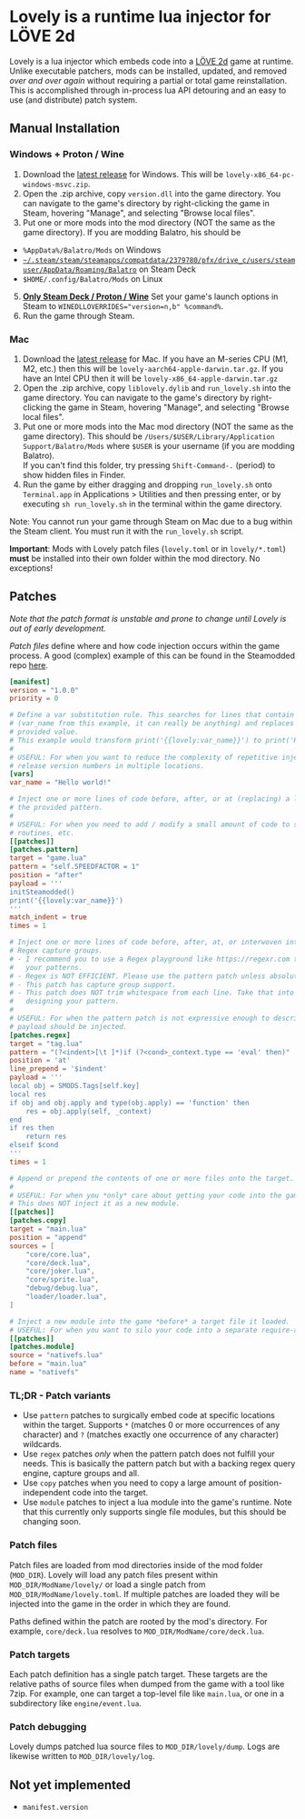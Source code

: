 # Lovely is a runtime lua injector for LÖVE 2d

Lovely is a lua injector which embeds code into a [LÖVE 2d](https://love2d.org/) game at runtime. Unlike executable patchers, mods can be installed, updated, and removed *over and over again* without requiring a partial or total game reinstallation. This is accomplished through in-process lua API detouring and an easy to use (and distribute) patch system.

## Manual Installation

### Windows + Proton / Wine

1. Download the [latest release](https://github.com/ethangreen-dev/lovely-injector/releases) for Windows. This will be `lovely-x86_64-pc-windows-msvc.zip`.
2. Open the .zip archive, copy `version.dll` into the game directory. You can navigate to the game's directory by right-clicking the game in Steam, hovering "Manage", and selecting "Browse local files".
3. Put one or more mods into the mod directory (NOT the same as the game directory). If you are modding Balatro, his should be
* `%AppData%/Balatro/Mods` on Windows
* [`~/.steam/steam/steamapps/compatdata/2379780/pfx/drive_c/users/steamuser/AppData/Roaming/Balatro`](https://steamcommunity.com/sharedfiles/filedetails/?id=3178949415) on Steam Deck
* `$HOME/.config/Balatro/Mods` on Linux
5. **<ins>Only Steam Deck / Proton / Wine</ins>** Set your game's launch options in Steam to `WINEDLLOVERRIDES="version=n,b" %command%`.
6. Run the game through Steam.

### Mac

1. Download the [latest release](https://github.com/ethangreen-dev/lovely-injector/releases) for Mac. If you have an M-series CPU (M1, M2, etc.) then this will be `lovely-aarch64-apple-darwin.tar.gz`. If you have an Intel CPU then it will be `lovely-x86_64-apple-darwin.tar.gz`
2. Open the .zip archive, copy `liblovely.dylib` and `run_lovely.sh` into the game directory. You can navigate to the game's directory by right-clicking the game in Steam, hovering "Manage", and selecting "Browse local files".
3. Put one or more mods into the Mac mod directory (NOT the same as the game directory). This should be `/Users/$USER/Library/Application Support/Balatro/Mods` where `$USER` is your username (if you are modding Balatro).\
If you can't find this folder, try pressing `Shift-Command-.` (period) to show hidden files in Finder.
4. Run the game by either dragging and dropping `run_lovely.sh` onto `Terminal.app` in Applications > Utilities and then pressing enter, or by executing `sh run_lovely.sh` in the terminal within the game directory.

Note: You cannot run your game through Steam on Mac due to a bug within the Steam client. You must run it with the `run_lovely.sh` script.

**Important**: Mods with Lovely patch files (`lovely.toml` or in `lovely/*.toml`) **must** be installed into their own folder within the mod directory. No exceptions!

## Patches

*Note that the patch format is unstable and prone to change until Lovely is out of early development.*

*Patch files* define where and how code injection occurs within the game process. A good (complex) example of this can be found in the Steamodded repo [here](https://github.com/Steamopollys/Steamodded/tree/main/lovely).
```toml
[manifest]
version = "1.0.0"
priority = 0

# Define a var substitution rule. This searches for lines that contain {{lovely:var_name}} 
# (var_name from this example, it can really be anything) and replaces each match with the 
# provided value.
# This example would transform print('{{lovely:var_name}}') to print('Hello world!').
# 
# USEFUL: For when you want to reduce the complexity of repetitive injections, eg. embedding 
# release version numbers in multiple locations.
[vars]
var_name = "Hello world!"

# Inject one or more lines of code before, after, or at (replacing) a line which matches 
# the provided pattern.
#
# USEFUL: For when you need to add / modify a small amount of code to setup initialization 
# routines, etc.
[[patches]]
[patches.pattern]
target = "game.lua"
pattern = "self.SPEEDFACTOR = 1"
position = "after"
payload = '''
initSteamodded()
print('{{lovely:var_name}}')
'''
match_indent = true
times = 1

# Inject one or more lines of code before, after, at, or interwoven into one or more 
# Regex capture groups.
# - I recommend you to use a Regex playground like https://regexr.com to build 
#   your patterns.
# - Regex is NOT EFFICIENT. Please use the pattern patch unless absolutely necessary.
# - This patch has capture group support.
# - This patch does NOT trim whitespace from each line. Take that into account when 
#   designing your pattern.
#
# USEFUL: For when the pattern patch is not expressive enough to describe how the 
# payload should be injected.
[patches.regex]
target = "tag.lua"
pattern = "(?<indent>[\t ]*)if (?<cond>_context.type == 'eval' then)"
position = 'at'
line_prepend = '$indent'
payload = '''
local obj = SMODS.Tags[self.key]
local res
if obj and obj.apply and type(obj.apply) == 'function' then
    res = obj.apply(self, _context)
end
if res then
    return res
elseif $cond
'''
times = 1

# Append or prepend the contents of one or more files onto the target.
#
# USEFUL: For when you *only* care about getting your code into the game, nothing else. 
# This does NOT inject it as a new module.
[[patches]]
[patches.copy]
target = "main.lua"
position = "append"
sources = [
    "core/core.lua",
    "core/deck.lua",
    "core/joker.lua",
    "core/sprite.lua",
    "debug/debug.lua",
    "loader/loader.lua",
]

# Inject a new module into the game *before* a target file it loaded.
# USEFUL: For when you want to silo your code into a separate require-able module OR inject a "global" dependency before game / mod code begins execution.
[[patches]]
[patches.module]
source = "nativefs.lua"
before = "main.lua"
name = "nativefs"
```

### TL;DR - Patch variants

- Use `pattern` patches to surgically embed code at specific locations within the target. Supports `*` (matches 0 or more occurrences of any character) and `?` (matches exactly one occurrence of any character) wildcards.
- Use `regex` patches *only* when the pattern patch does not fulfill your needs. This is basically the pattern patch but with a backing regex query engine, capture groups and all.
- Use `copy` patches when you need to copy a large amount of position-independent code into the target.
- Use `module` patches to inject a lua module into the game's runtime. Note that this currently only supports single file modules, but this should be changing soon.

### Patch files

Patch files are loaded from mod directories inside of the mod folder (`MOD_DIR`). Lovely will load any patch files present within `MOD_DIR/ModName/lovely/` or load a single patch from `MOD_DIR/ModName/lovely.toml`. If multiple patches are loaded they will be injected into the game in the order in which they are found.

Paths defined within the patch are rooted by the mod's directory. For example, `core/deck.lua` resolves to `MOD_DIR/ModName/core/deck.lua`.

### Patch targets

Each patch definition has a single patch target. These targets are the relative paths of source files when dumped from the game with a tool like 7zip. For example, one can target a top-level file like `main.lua`, or one in a subdirectory like `engine/event.lua`.

### Patch debugging

Lovely dumps patched lua source files to `MOD_DIR/lovely/dump`. Logs are likewise written to `MOD_DIR/lovely/log`.

## Not yet implemented

- `manifest.version`

